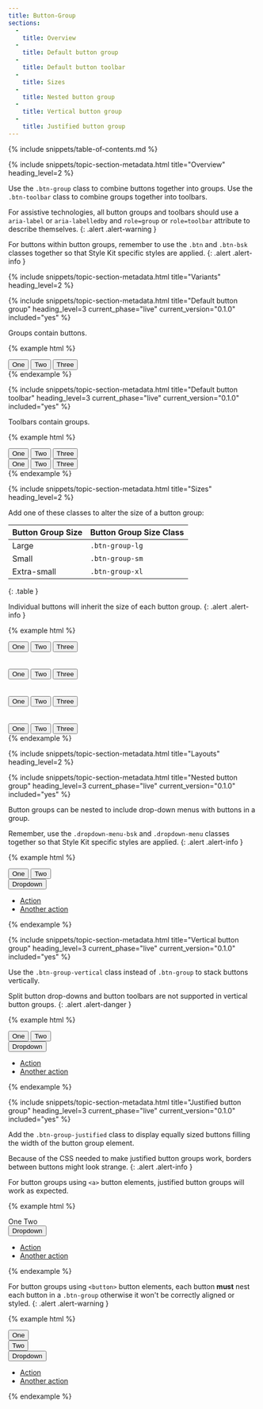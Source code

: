```yaml
---
title: Button-Group
sections:
  -
    title: Overview
  -
    title: Default button group
  -
    title: Default button toolbar
  -
    title: Sizes
  -
    title: Nested button group
  -
    title: Vertical button group
  -
    title: Justified button group
---
```


{% include snippets/table-of-contents.md %}

{% include snippets/topic-section-metadata.html
  title="Overview"
  heading_level=2
%}

Use the `.btn-group` class to combine buttons together into groups. Use the `.btn-toolbar` class to combine groups
together into toolbars.

For assistive technologies, all button groups and toolbars should use a `aria-label` or `aria-labelledby` and
`role=group` or `role=toolbar` attribute to describe themselves.
{: .alert .alert-warning }

For buttons within button groups, remember to use the `.btn` and `.btn-bsk` classes together so that Style Kit specific
styles are applied.
{: .alert .alert-info }

{% include snippets/topic-section-metadata.html
  title="Variants"
  heading_level=2
%}

{% include snippets/topic-section-metadata.html
  title="Default button group"
  heading_level=3
  current_phase="live"
  current_version="0.1.0"
  included="yes"
%}

Groups contain buttons.

{% example html %}
<div class="btn-group" role="group" aria-label="Button group example 1">
  <button type="button" class="btn btn-bsk btn-default">One</button>
  <button type="button" class="btn btn-bsk btn-default">Two</button>
  <button type="button" class="btn btn-bsk btn-default">Three</button>
</div>
{% endexample %}

{% include snippets/topic-section-metadata.html
  title="Default button toolbar"
  heading_level=3
  current_phase="live"
  current_version="0.1.0"
  included="yes"
%}

Toolbars contain groups.

{% example html %}
<div class="btn-toolbar" role="toolbar" aria-label="Button toolbar example 1">
  <div class="btn-group" role="group" aria-label="Button group example 2">
    <button type="button" class="btn btn-bsk btn-default">One</button>
    <button type="button" class="btn btn-bsk btn-default">Two</button>
    <button type="button" class="btn btn-bsk btn-default">Three</button>
  </div>
  <div class="btn-group" role="group" aria-label="Button group example 3">
    <button type="button" class="btn btn-bsk btn-default">One</button>
    <button type="button" class="btn btn-bsk btn-default">Two</button>
    <button type="button" class="btn btn-bsk btn-default">Three</button>
  </div>
</div>
{% endexample %}

{% include snippets/topic-section-metadata.html
  title="Sizes"
  heading_level=2
%}

Add one of these classes to alter the size of a button group:

| Button Group Size | Button Group Size Class |
| ----------------- | ----------------------- |
| Large             | `.btn-group-lg`         |
| Small             | `.btn-group-sm`         |
| Extra-small       | `.btn-group-xl`         |
{: .table }

Individual buttons will inherit the size of each button group.
{: .alert .alert-info }

{% example html %}
<!-- Large button group -->
<div class="btn-group btn-group-lg" role="group" aria-label="Large button group example 1">
  <button type="button" class="btn btn-bsk btn-default">One</button>
  <button type="button" class="btn btn-bsk btn-default">Two</button>
  <button type="button" class="btn btn-bsk btn-default">Three</button>
</div>
<br /><br />

<!-- Regular button group -->
<div class="btn-group" role="group" aria-label="Regular button group example 4">
  <button type="button" class="btn btn-bsk btn-default">One</button>
  <button type="button" class="btn btn-bsk btn-default">Two</button>
  <button type="button" class="btn btn-bsk btn-default">Three</button>
</div>
<br /><br />

<!-- Small button group -->
<div class="btn-group btn-group-sm" role="group" aria-label="Small button group example 1">
  <button type="button" class="btn btn-bsk btn-default">One</button>
  <button type="button" class="btn btn-bsk btn-default">Two</button>
  <button type="button" class="btn btn-bsk btn-default">Three</button>
</div>
<br /><br />

<!-- Extra-small button group -->
<div class="btn-group btn-group-xs" role="group" aria-label="Extra-small button group example 1">
  <button type="button" class="btn btn-bsk btn-default">One</button>
  <button type="button" class="btn btn-bsk btn-default">Two</button>
  <button type="button" class="btn btn-bsk btn-default">Three</button>
</div>
{% endexample %}

{% include snippets/topic-section-metadata.html
  title="Layouts"
  heading_level=2
%}

{% include snippets/topic-section-metadata.html
  title="Nested button group"
  heading_level=3
  current_phase="live"
  current_version="0.1.0"
  included="yes"
%}

Button groups can be nested to include drop-down menus with buttons in a group.

Remember, use the `.dropdown-menu-bsk` and `.dropdown-menu` classes together so that Style Kit specific styles are
applied.
{: .alert .alert-info }

{% example html %}
<div class="btn-group" role="group" aria-label="Button group example 5">
  <button type="button" class="btn btn-bsk btn-default">One</button>
  <button type="button" class="btn btn-bsk btn-default">Two</button>
  <div class="btn-group" role="group" aria-label="Button group example 5 drop-down 1">
    <button type="button" class="btn btn-bsk btn-default dropdown-toggle" data-toggle="dropdown" aria-haspopup="true" aria-expanded="false">
      Dropdown
      <span class="caret"></span>
    </button>
    <ul class="dropdown-menu dropdown-menu-bsk">
      <li><a href="#">Action</a></li>
      <li><a href="#">Another action</a></li>
    </ul>
  </div>
</div>
{% endexample %}

{% include snippets/topic-section-metadata.html
  title="Vertical button group"
  heading_level=3
  current_phase="live"
  current_version="0.1.0"
  included="yes"
%}

Use the `.btn-group-vertical` class instead of `.btn-group` to stack buttons vertically.

Split button drop-downs and button toolbars are not supported in vertical button groups.
{: .alert .alert-danger }

{% example html %}
<div class="btn-group-vertical" role="group" aria-label="Button group example 6">
  <button type="button" class="btn btn-bsk btn-default">One</button>
  <button type="button" class="btn btn-bsk btn-default">Two</button>
  <div class="btn-group" role="group" aria-label="Button group example 6 drop-down 1">
    <button type="button" class="btn btn-bsk btn-default dropdown-toggle" data-toggle="dropdown" aria-haspopup="true" aria-expanded="false">
      Dropdown
      <span class="caret"></span>
    </button>
    <ul class="dropdown-menu dropdown-menu-bsk">
      <li><a href="#">Action</a></li>
      <li><a href="#">Another action</a></li>
    </ul>
  </div>
</div>
{% endexample %}

{% include snippets/topic-section-metadata.html
  title="Justified button group"
  heading_level=3
  current_phase="live"
  current_version="0.1.0"
  included="yes"
%}

Add the `.btn-group-justified` class to display equally sized buttons filling the width of the button group element.

Because of the CSS needed to make justified button groups work, borders between buttons might look strange.
{: .alert .alert-info }

For button groups using <code>&lt;a&gt;</code> button elements, justified button groups will work as expected.

{% example html %}
<div class="btn-group btn-group-justified" role="group" aria-label="Button group example 7">
  <a role="button" class="btn btn-bsk btn-default">One</a>
  <a role="button" class="btn btn-bsk btn-default">Two</a>
  <div class="btn-group" role="group" aria-label="Button group example 7 drop-down 1">
    <button type="button" class="btn btn-bsk btn-default dropdown-toggle" data-toggle="dropdown" aria-haspopup="true" aria-expanded="false">
      Dropdown
      <span class="caret"></span>
    </button>
    <ul class="dropdown-menu dropdown-menu-bsk">
      <li><a href="#">Action</a></li>
      <li><a href="#">Another action</a></li>
    </ul>
  </div>
</div>
{% endexample %}

For button groups using <code>&lt;button&gt;</code> button elements, each button **must** nest each button in a
`.btn-group` otherwise it won't be correctly aligned or styled.
{: .alert .alert-warning }

{% example html %}
<div class="btn-group btn-group-justified" role="group" aria-label="Button group example 8">
  <div class="btn-group" role="group" aria-label="Button group example 8 wrapper 1">
    <button type="button" class="btn btn-bsk btn-default">One</button>
  </div>
  <div class="btn-group" role="group" aria-label="Button group example 8 wrapper 2">
    <button type="button" class="btn btn-bsk btn-default">Two</button>
  </div>
  <div class="btn-group" role="group" aria-label="Button group example 8 drop-down 1">
    <button type="button" class="btn btn-bsk btn-default dropdown-toggle" data-toggle="dropdown" aria-haspopup="true" aria-expanded="false">
      Dropdown
      <span class="caret"></span>
    </button>
    <ul class="dropdown-menu dropdown-menu-bsk">
      <li><a href="#">Action</a></li>
      <li><a href="#">Another action</a></li>
    </ul>
  </div>
</div>
{% endexample %}
